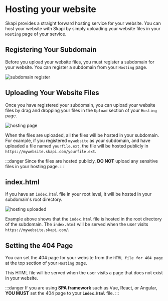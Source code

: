 # Hosting your website

Skapi provides a straight forward hosting service for your website.
You can host your website with Skapi by simply uploading your website files in your `Hosting` page of your service.

## Registering Your Subdomain

Before you upload your website files, you must register a subdomain for your website.
You can register a subdomain from your `Hosting` page.

![subdomain register](/hosting.png)


## Uploading Your Website Files

Once you have registered your subdomain, you can upload your website files by drag and dropping your files in the `Upload` section of your `Hosting` page.

![hosting page](/hostingpage.png)

When the files are uploaded, all the files will be hosted in your subdomain.
For example, if you registered `mywebsite` as your subdomain, and have uploaded a file named `yourfile.ext`, the file will be hosted publicly in `https://mywebsite.skapi.com/yourfile.ext`.

:::danger
Since the files are hosted publicly, **DO NOT** upload any sensitive files in your hosting page.
:::
## index.html

If you have an `index.html` file in your root level, it will be hosted in your subdomain's root directory.

![hosting uploaded](/hostuploaded.png)

Example above shows that the `index.html` file is hosted in the root directory of the subdomain.
The `index.html` will be served when the user visits `https://mywebsite.skapi.com/`.


## Setting the 404 Page

You can set the 404 page for your website from the `HTML file for 404 page` at the top section of your `Hosting` page.

This HTML file will be served when the user visits a page that does not exist in your website.

:::danger
If you are using **SPA framework** such as Vue, React, or Angular, **YOU MUST** set the 404 page to your **`index.html`** file.
:::

